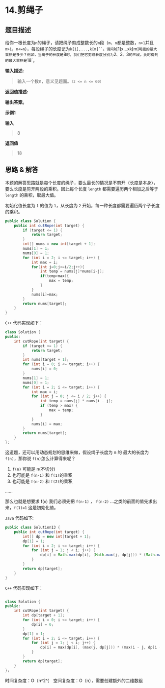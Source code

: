# 14.剪绳子

## 题目描述
给你一根长度为`n`的绳子，请把绳子剪成整数长的`m`段（`m`、`n`都是整数，`n>1`并且`m>1`，`m<=n`），每段绳子的长度记为`k[1],...,k[m]``。请问`k[1]x...xk[m]`可能的最大乘积是多少？例如，当绳子的长度是`8`时，我们把它剪成长度分别为`2`、`3`、`3`的三段，此时得到的最大乘积是`18`。

**输入描述:**
> 输入一个数n，意义见题面。``（2 <= n <= 60）``  

**返回值描述:**

**输出答案。**

**示例1**

**输入**
> 8

**返回值**
> 18

## 思路 & 解答
本题的解答思路就是每个长度的绳子，要么最长的情况是不剪开（长度是本身），要么长度是剪开两段的乘积。因此每个长度 `length` 都需要遍历两个相加之后等于 `length` 的乘积，取最大值。

初始化值长度为 `1` 的值为 `1`，从长度为 `2` 开始，每一种长度都需要遍历两个子长度的乘积。

```java
public class Solution {
    public int cutRope(int target) {
        if (target <= 1) {
            return target;
        }
        int[] nums = new int[target + 1];
        nums[1] = 1;
        nums[0] = 1;
        for (int i = 2; i <= target; i++) {
            int max = i;
            for(int j=0;j<=i/2;j++){
                int temp = nums[j]*nums[i-j];
                if(temp>max){
                    max = temp;
                }
            }
            nums[i]=max;
        }
        return nums[target];
    }
}
```

`C++` 代码实现如下：

```C++
class Solution {
public:
    int cutRope(int target) {
        if (target <= 1) {
            return target;
        }
        int nums[target + 1];
        for (int i = 0; i <= target; i++) {
            nums[i] = 0;
        }
        nums[1] = 1;
        nums[0] = 1;
        for (int i = 2; i <= target; i++) {
            int max = i;
            for (int j = 0; j <= i / 2; j++) {
                int temp = nums[j] * nums[i - j];
                if (temp > max) {
                    max = temp;
                }
            }
            nums[i] = max;
        }
        return nums[target];
    }
};
```

这道题，还可以用动态规划的思维来做，假设绳子长度为 n 的 最大的长度为 `f(n)`，那你说 `f(n)`怎么计算得来呢？

1. `f(n)` 可能是 n(不切分)
2. 也可能是 `f(n-1)` 和 `f(1)`的乘积
3. 也可能是 `f(n-2)` 和 `f(2)`的乘积

......

那么也就是想要求 f(`n`) 我们必须先把 `f(n-1)` ， `f(n-2)` ...之类的前面的值先求出来，`f(1)=1` 这是初始化值。

`Java` 代码如下:

```Java
public class Solution13 {
    public int cutRope(int target) {
        int[] dp = new int[target + 1];
        dp[1] = 1;
        for (int i = 2; i <= target; i++) {
            for (int j = 1; j < i; j++) {
                dp[i] = Math.max(dp[i], (Math.max(j, dp[j])) * (Math.max(i - j, dp[i - j])));
            }
        }
        return dp[target];
    }
}
```

`C++` 代码实现如下：

```C++

class Solution {
public:
    int cutRope(int target) {
        int dp[target + 1];
        for (int i = 0; i <= target; i++) {
            dp[i] = 0;
        }
        dp[1] = 1;
        for (int i = 2; i <= target; i++) {
            for (int j = 1; j < i; j++) {
                dp[i] = max(dp[i], (max(j, dp[j])) * (max(i - j, dp[i - j])));
            }
        }
        return dp[target];
    }
};
```

时间复杂度：O（n^2^）
空间复杂度：O（n），需要创建额外的二维数组


